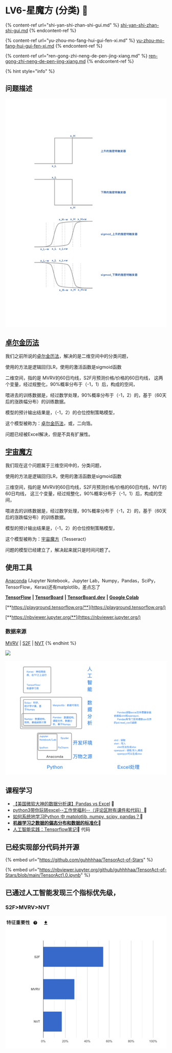# LV6-星魔方 (分类) 🎲

{% content-ref url="shi-yan-shi-zhan-shi-gui.md" %}
[shi-yan-shi-zhan-shi-gui.md](shi-yan-shi-zhan-shi-gui.md)
{% endcontent-ref %}

{% content-ref url="yu-zhou-mo-fang-hui-gui-fen-xi.md" %}
[yu-zhou-mo-fang-hui-gui-fen-xi.md](yu-zhou-mo-fang-hui-gui-fen-xi.md)
{% endcontent-ref %}

{% content-ref url="ren-gong-zhi-neng-de-pen-jing-xiang.md" %}
[ren-gong-zhi-neng-de-pen-jing-xiang.md](ren-gong-zhi-neng-de-pen-jing-xiang.md)
{% endcontent-ref %}

{% hint style="info" %}
## 问题描述

<img src="../../../.gitbook/assets/A4.png" alt="" data-size="original">

## [卓尔金历法](https://www.bfm-unity.com/qian-xian/management-cockpit-operation/zi-chan-pei-zhi/ling-hang-duo-lei-da)

我们之前所说的[卓尔金历法](https://www.bfm-unity.com/qian-xian/management-cockpit-operation/zi-chan-pei-zhi/ling-hang-duo-lei-da)，解决的是二维空间中的分类问题，

使用的方法是逻辑回归LR，使用的激活函数是sigmoid函数

二维空间，指的是 MVRV的60日均线，S2F月预测价格/价格的60日均线， 这两个变量，经过规整化，90%概率分布于（-1，1）后，构成的空间，

喂进去的训练数据是，经过数学处理，90%概率分布于（-1，2）的，基于（60天后的涨跌幅分布）的训练数据。

模型的预计输出结果是，（-1，2）的仓位控制策略模型，

这个模型被称为：[卓尔金历法](https://www.bfm-unity.com/qian-xian/management-cockpit-operation/zi-chan-pei-zhi/ling-hang-duo-lei-da)，或，二向箔。&#x20;

问题已经被Excel解决，但是不具有扩展性。

## [宇宙魔方](https://www.bfm-unity.com/qian-xian/yu-zhou-mo-fang-hui-gui-fen-xi)

我们现在这个问题属于三维空间中的，分类问题，&#x20;

使用的方法是逻辑回归LR，使用的激活函数是sigmoid函数

三维空间，指的是 MVRV的60日均线，S2F月预测价格/价格的60日均线，NVT的60日均线， 这三个变量，经过规整化，90%概率分布于（-1，1）后，构成的空间，

喂进去的训练数据是，经过数学处理，90%概率分布于（-1，2）的，基于（60天后的涨跌幅分布）的训练数据。

模型的预计输出结果是，（-1，2）的仓位控制策略模型，

这个模型被称为：[宇宙魔方](https://www.bfm-unity.com/qian-xian/yu-zhou-mo-fang-hui-gui-fen-xi)（Tesseract）

问题的模型已经建立了，解决起来就只是时间问题了。

## 使用工具

[Anaconda](https://www.anaconda.com/) (Jupyter Notebook，Jupyter Lab，Numpy，Pandas，SciPy，TensorFlow，Keras)还有matplotlib，差点忘了

[**TensorFlow**](https://www.tensorflow.org/)  **|**  [**TensorBoard**](https://www.tensorflow.org/tensorboard?hl=zh-cn)  **|**  [**TensorBoard.dev**](https://tensorboard.dev/)  **|**  [**Google Colab**](https://colab.research.google.com/notebooks/intro.ipynb)

[**https://playground.tensorflow.org/**](https://playground.tensorflow.org/)

[**https://nbviewer.jupyter.org/**](https://nbviewer.jupyter.org/)

### 数据来源

[MVRV](https://www.qkl123.com/data/mvrv/btc)  |  [S2F](https://www.qkl123.com/data/s2f/btc)  |  [NVT](https://www.qkl123.com/data/nvt/btc)
{% endhint %}

![](../../../.gitbook/assets/A4\_3.png)





![](../../../.gitbook/assets/A3.png)

## 课程学习

* [【美国微软大神的数据分析课】Pandas vs Excel](https://www.bilibili.com/video/BV1rt411y7PY)  🚩
* [python3带你玩转excel--工作党福利--（评论区附有课件和代码）](https://www.bilibili.com/video/BV1W7411G7wP)🚩
* [如何系统地学习Python 中 matplotlib, numpy, scipy, pandas？](https://www.zhihu.com/question/37180159/answer/304720890)🚩
* [**机器学习之数据的偏态分布和数据的标准化**](https://blog.csdn.net/m0\_37870649/article/details/80638179)**🚩**
* [人工智能实践：Tensorflow笔记](https://www.icourse163.org/course/PKU-1002536002?tid=1452937471)🚩 代码

## 已经实现部分代码并开源

{% embed url="https://github.com/guhhhhaa/TensorAct-of-Stars" %}

{% embed url="https://nbviewer.jupyter.org/github/guhhhhaa/TensorAct-of-Stars/blob/main/TensorAct1.0.ipynb" %}

## 已通过人工智能发现三个指标优先级，

### S2F>MVRV>NVT

![](<../../../.gitbook/assets/屏幕快照 2021-08-23 下午6.37.08.png>)

